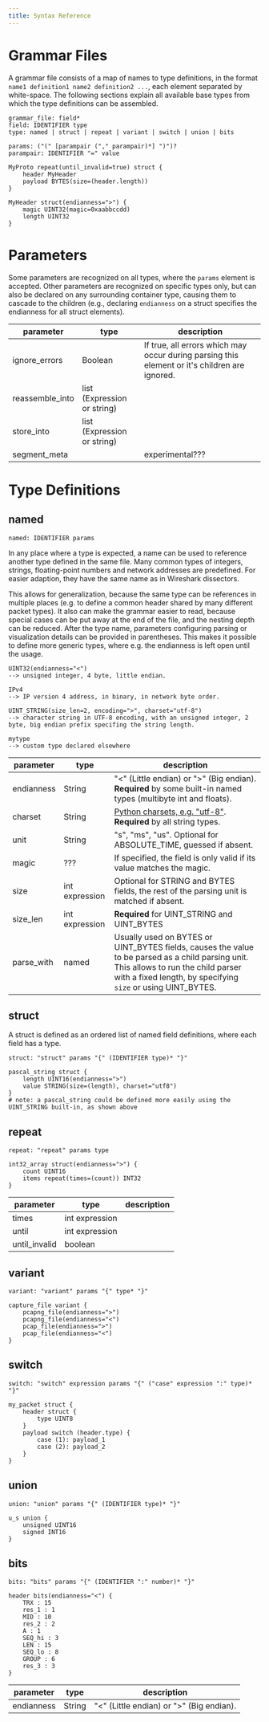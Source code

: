 ```yaml
---
title: Syntax Reference
---
```


# Grammar Files
A grammar file consists of a map of names to type definitions, in the format `name1 definition1 name2 definition2 ...`, each element separated by white-space. The following sections explain all available base types from which the type definitions can be assembled.

```
grammar_file: field*
field: IDENTIFIER type
type: named | struct | repeat | variant | switch | union | bits

params: ("(" [parampair ("," parampair)*] ")")?
parampair: IDENTIFIER "=" value
```

```
MyProto repeat(until_invalid=true) struct {
    header MyHeader
    payload BYTES(size=(header.length))
}

MyHeader struct(endianness=">") {
    magic UINT32(magic=0xaabbccdd)
    length UINT32
}
```

# Parameters

Some parameters are recognized on all types, where the `params` element is accepted. Other parameters are recognized on 
specific types only, but can also be declared on any surrounding container type, causing them to cascade to the children
(e.g., declaring `endianness` on a struct specifies the endianness for all struct elements). 

| parameter | type | description |
| ------------- | ------- | --- |
| ignore_errors | Boolean | If true, all errors which may occur during parsing this element or it's children are ignored. |
| reassemble_into | list (Expression or string) |  |
| store_into | list (Expression or string) |  |
| segment_meta |  | experimental??? |



# Type Definitions

## named

```
named: IDENTIFIER params
```

In any place where a type is expected, a name can be used to reference another type defined in the same file. Many common types of integers, strings, floating-point numbers and network addresses are predefined. For easier adaption, they have the same name as in Wireshark dissectors.

This allows for generalization, because the same type can be references in multiple places (e.g. to define a common header shared by many different packet types). It also can make the grammar easier to read, because special cases can be put away at the end of the file, and the nesting depth can be reduced.
After the type name, parameters configuring parsing or visualization details can be provided in parentheses. This makes it possible to define more generic types, where e.g. the endianness is left open until the usage.

```
UINT32(endianness="<")
--> unsigned integer, 4 byte, little endian.

IPv4
--> IP version 4 address, in binary, in network byte order.

UINT_STRING(size_len=2, encoding=">", charset="utf-8")
--> character string in UTF-8 encoding, with an unsigned integer, 2 byte, big endian prefix specifing the string length.
  
mytype
--> custom type declared elsewhere
```


| parameter | type | description |
| ------------- | ------- | --- |
| endianness    | String  | "<" (Little endian) or ">" (Big endian). **Required** by some built-in named types (multibyte int and floats). |
| charset       | String  | [Python charsets, e.g. "utf-8"][charsets]. **Required** by all string types. |
| unit          | String  | "s", "ms", "us". Optional for ABSOLUTE_TIME, guessed if absent. |
| magic         | ???     | If specified, the field is only valid if its value matches the magic. |
| size          | int expression  | Optional for STRING and BYTES fields, the rest of the parsing unit is matched if absent. |
| size_len      | int expression  | **Required** for UINT_STRING and UINT_BYTES |
| parse_with    | named   | Usually used on BYTES or UINT_BYTES fields, causes the value to be parsed as a child parsing unit. This allows to run the child parser with a fixed length, by specifying `size` or using UINT_BYTES. |


## struct
A struct is defined as an ordered list of named field definitions, where each field has a type.

```
struct: "struct" params "{" (IDENTIFIER type)* "}"
```


```
pascal_string struct {
	length UINT16(endianness=">")
	value STRING(size=(length), charset="utf8")
}
# note: a pascal_string could be defined more easily using the UINT_STRING built-in, as shown above
```





## repeat

```
repeat: "repeat" params type
```


```
int32_array struct(endianness=">") {
	count UINT16
	items repeat(times=(count)) INT32
}
```



| parameter | type | description |
| ------------- | ------- | --- |
| times       | int expression  |  |
| until       | int expression |  |
| until_invalid       | boolean  |  |


## variant

```
variant: "variant" params "{" type* "}"
```


```
capture_file variant {
	pcapng_file(endianness=">")
	pcapng_file(endianness="<")
	pcap_file(endianness=">")
	pcap_file(endianness="<")
}

```




## switch

```
switch: "switch" expression params "{" ("case" expression ":" type)* "}"
```


```
my_packet struct {
	header struct {
		type UINT8
	}
	payload switch (header.type) {
		case (1): payload_1
		case (2): payload_2
	}
}
```




## union

```
union: "union" params "{" (IDENTIFIER type)* "}"
```

```
u_s union {
	unsigned UINT16
	signed INT16
}
```




## bits

```
bits: "bits" params "{" (IDENTIFIER ":" number)* "}"
```

```
header bits(endianness="<") {
	TRX : 15
	res_1 : 1
	MID : 10
	res_2 : 2
	A : 1
	SEQ_hi : 3
	LEN : 15
	SEQ_lo : 8
	GROUP : 6
	res_3 : 3
}
```


| parameter | type | description |
| ------------- | ------- | --- |
| endianness    | String  | "<" (Little endian) or ">" (Big endian). |




[charsets]: <https://docs.python.org/3/library/codecs.html#standard-encodings>
